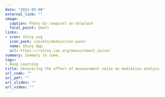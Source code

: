 ```yaml
---
date: "2021-03-08"
external_link: ""
image:
  caption: Photo by rawpixel on Unsplash
  focal_point: Smart
links:
- icon: shiny.svg
  icon_pack: /assets/media/icon-pack/
  name: Shiny App
  url: https://rshiny.jax.org/measurement_noise/
summary: Summary to come.
tags:
- Deep Learning
title: Uncovering the effect of measurement noise on mediation analysis
url_code: ""
url_pdf: ""
url_slides: ""
url_video: ""
---
```

